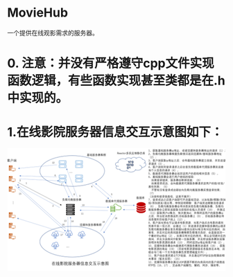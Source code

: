 # MovieHub
一个提供在线观影需求的服务器。
# 0. 注意：并没有严格遵守cpp文件实现函数逻辑，有些函数实现甚至类都是在.h中实现的。
# 1.在线影院服务器信息交互示意图如下：
![image](https://github.com/ZhongLinFan/MovieHub/blob/main/images/%E5%9C%A8%E7%BA%BF%E5%BD%B1%E9%99%A2%E6%9C%8D%E5%8A%A1%E5%99%A8%E4%BF%A1%E6%81%AF%E4%BA%A4%E4%BA%92%E7%A4%BA%E6%84%8F%E5%9B%BE.PNG)
